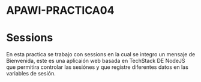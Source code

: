 # APAWI-PRACTICA04
# Sessions
En esta practica se trabajo con sessions en la cual se integro un mensaje de Bienvenida, este es una aplicaión web 
basada en TechStack DE NodeJS que permitira controlar las sesiónes y que registre diferentes datos en las variables
 de sesión.